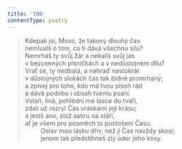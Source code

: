 ```yaml
---
title: '100'
contentType: poetry
---
```


> Kdepak jsi, Muso, že takový dlouhý čas  
> nemluvíš o tom, co ti dává všechnu sílu?  
> Nemrháš ty svůj žár a nekalíš svůj jas  
> v bezcenných písničkách a v nedůstojném dílu?  
> Vrať se, ty nedbalá, a nahraď nastokrát  
> v důstojných slokách čas tak bídně promrhaný;  
> a zpívej pro toho, kdo má tvou píseň rád  
> a dává podobu i obsah tvému psaní.  
> Vstaň, líná, pohlédni mé lásce do tváří,  
> zdali už rozryl Čas vráskami její krásu;  
> a jestli ano, slož satiru na stáří,  
> ať je všem pro posměch to pustošení Času.  
>          Oslav mou lásku dřív, než ji Čas navždy skosí;  
>          jenom tak předstihneš zlý úder jeho kosy.
